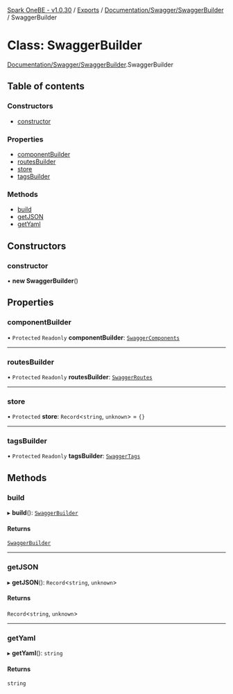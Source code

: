 [Spark OneBE - v1.0.30](../README.md) / [Exports](../modules.md) / [Documentation/Swagger/SwaggerBuilder](../modules/Documentation_Swagger_SwaggerBuilder.md) / SwaggerBuilder

# Class: SwaggerBuilder

[Documentation/Swagger/SwaggerBuilder](../modules/Documentation_Swagger_SwaggerBuilder.md).SwaggerBuilder

## Table of contents

### Constructors

- [constructor](Documentation_Swagger_SwaggerBuilder.SwaggerBuilder.md#constructor)

### Properties

- [componentBuilder](Documentation_Swagger_SwaggerBuilder.SwaggerBuilder.md#componentbuilder)
- [routesBuilder](Documentation_Swagger_SwaggerBuilder.SwaggerBuilder.md#routesbuilder)
- [store](Documentation_Swagger_SwaggerBuilder.SwaggerBuilder.md#store)
- [tagsBuilder](Documentation_Swagger_SwaggerBuilder.SwaggerBuilder.md#tagsbuilder)

### Methods

- [build](Documentation_Swagger_SwaggerBuilder.SwaggerBuilder.md#build)
- [getJSON](Documentation_Swagger_SwaggerBuilder.SwaggerBuilder.md#getjson)
- [getYaml](Documentation_Swagger_SwaggerBuilder.SwaggerBuilder.md#getyaml)

## Constructors

### constructor

• **new SwaggerBuilder**()

## Properties

### componentBuilder

• `Protected` `Readonly` **componentBuilder**: [`SwaggerComponents`](Documentation_Swagger_Modules_SwaggerComponents.SwaggerComponents.md)

___

### routesBuilder

• `Protected` `Readonly` **routesBuilder**: [`SwaggerRoutes`](Documentation_Swagger_Modules_SwaggerRoutes.SwaggerRoutes.md)

___

### store

• `Protected` **store**: `Record`<`string`, `unknown`\> = `{}`

___

### tagsBuilder

• `Protected` `Readonly` **tagsBuilder**: [`SwaggerTags`](Documentation_Swagger_Modules_SwaggerTags.SwaggerTags.md)

## Methods

### build

▸ **build**(): [`SwaggerBuilder`](Documentation_Swagger_SwaggerBuilder.SwaggerBuilder.md)

#### Returns

[`SwaggerBuilder`](Documentation_Swagger_SwaggerBuilder.SwaggerBuilder.md)

___

### getJSON

▸ **getJSON**(): `Record`<`string`, `unknown`\>

#### Returns

`Record`<`string`, `unknown`\>

___

### getYaml

▸ **getYaml**(): `string`

#### Returns

`string`
